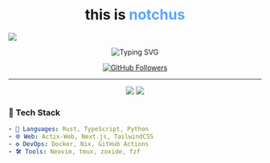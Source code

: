 <h1 align="center">
  this is <span style="color:#58a6ff;">notchus</span>
</h1>

<img src="https://img.shields.io/badge/status-experimental-%23f43f5e?style=for-the-badge&labelColor=000&logo=flask&logoColor=white" />

<p align="center" height="45">
  <img src="https://readme-typing-svg.demolab.com/?lines=steve%20is%20not%20bald;building%20a%20twittergram%20but%20better;what%20about%20cool%20ideas&font=Fira%20Code&center=true&width=440&height=45&color=58A6FF&vCenter=true&pause=1000&size=22" alt="Typing SVG" />
</p>

<p align="center">
  <a href="https://github.com/notchus">
    <img src="https://img.shields.io/github/followers/notchus?label=Follow&style=social" alt="GitHub Followers" />
  </a>
</p>

---

<p align="center"> <img src="https://github-readme-stats.vercel.app/api?username=notchus&show_icons=true&theme=github_dark&hide_border=true" /> <img src="https://github-readme-streak-stats.herokuapp.com/?user=notchus&theme=github-dark&hide_border=true" /> </p>

### 🚀 Tech Stack
```yaml
- 🔧 Languages: Rust, TypeScript, Python
- 🌐 Web: Actix-Web, Next.js, TailwindCSS
- ⚙️ DevOps: Docker, Nix, GitHub Actions
- 🛠️ Tools: Neovim, tmux, zoxide, fzf
